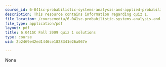 ```yaml
---
course_id: 6-041sc-probabilistic-systems-analysis-and-applied-probability-fall-2013
description: This resource contains information regarding quiz 1.
file_location: /coursemedia/6-041sc-probabilistic-systems-analysis-and-applied-probability-fall-2013/2b2469e42ed1446ce1828341e26a067e_MIT6_041SCF13_qu01_f09_sol.pdf
file_type: application/pdf
layout: pdf
title: 6.041SC Fall 2009 quiz 1 solutions
type: course
uid: 2b2469e42ed1446ce1828341e26a067e

---
```

None